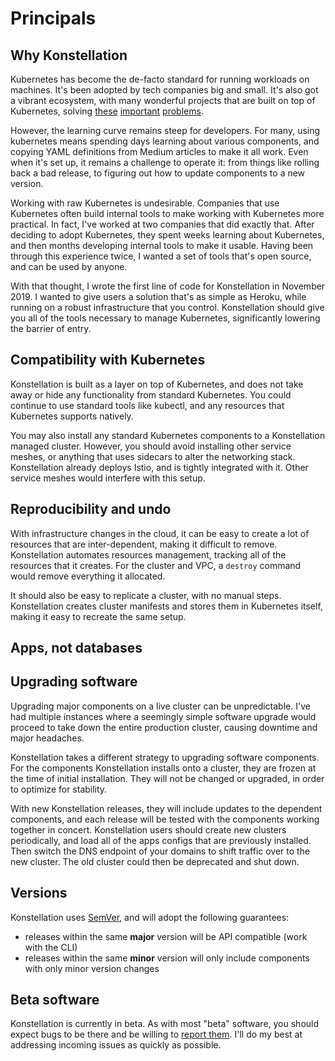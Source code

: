 # Principals

## Why Konstellation

Kubernetes has become the de-facto standard for running workloads on machines. It's been adopted by tech companies big and small. It's also got a vibrant ecosystem, with many wonderful projects that are built on top of Kubernetes, solving [these](https://github.com/kubernetes/autoscaler) [important](https://istio.io/) [problems](https://github.com/kubernetes-sigs/aws-alb-ingress-controller).

However, the learning curve remains steep for developers. For many, using kubernetes means spending days learning about various components, and copying YAML definitions from Medium articles to make it all work. Even when it's set up, it remains a challenge to operate it: from things like rolling back a bad release, to figuring out how to update components to a new version.

Working with raw Kubernetes is undesirable. Companies that use Kubernetes often build internal tools to make working with Kubernetes more practical. In fact, I've worked at two companies that did exactly that. After deciding to adopt Kubernetes, they spent weeks learning about Kubernetes, and then months developing internal tools to make it usable. Having been through this experience twice, I wanted a set of tools that's open source, and can be used by anyone.

With that thought, I wrote the first line of code for Konstellation in November 2019. I wanted to give users a solution that's as simple as Heroku, while running on a robust infrastructure that you control. Konstellation should give you all of the tools necessary to manage Kubernetes, significantly lowering the barrier of entry.

## Compatibility with Kubernetes

Konstellation is built as a layer on top of Kubernetes, and does not take away or hide any functionality from standard Kubernetes. You could continue to use standard tools like kubectl, and any resources that Kubernetes supports natively.

You may also install any standard Kubernetes components to a Konstellation managed cluster. However, you should avoid installing other service meshes, or anything that uses sidecars to alter the networking stack. Konstellation already deploys Istio, and is tightly integrated with it. Other service meshes would interfere with this setup.

## Reproducibility and undo

With infrastructure changes in the cloud, it can be easy to create a lot of resources that are inter-dependent, making it difficult to remove. Konstellation automates resources management, tracking all of the resources that it creates. For the cluster and VPC, a `destroy` command would remove everything it allocated.

It should also be easy to replicate a cluster, with no manual steps. Konstellation creates cluster manifests and stores them in Kubernetes itself, making it easy to recreate the same setup.

## Apps, not databases

## Upgrading software

Upgrading major components on a live cluster can be unpredictable. I've had multiple instances where a seemingly simple software upgrade would proceed to take down the entire production cluster, causing downtime and major headaches.

Konstellation takes a different strategy to upgrading software components. For the components Konstellation installs onto a cluster, they are frozen at the time of initial installation. They will not be changed or upgraded, in order to optimize for stability.

With new Konstellation releases, they will include updates to the dependent components, and each release will be tested with the components working together in concert. Konstellation users should create new clusters periodically, and load all of the apps configs that are previously installed. Then switch the DNS endpoint of your domains to shift traffic over to the new cluster. The old cluster could then be deprecated and shut down.

## Versions

Konstellation uses [SemVer](https://semver.org/), and will adopt the following guarantees:

* releases within the same __major__ version will be API compatible (work with the CLI)
* releases within the same __minor__ version will only include components with only minor version changes

## Beta software

Konstellation is currently in beta. As with most "beta" software, you should expect bugs to be there and be willing to [report them](https://github.com/k11n/konstellation/issues). I'll do my best at addressing incoming issues as quickly as possible.
